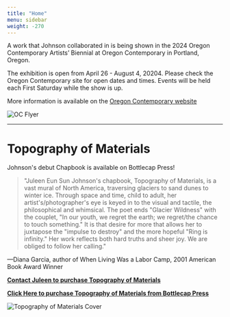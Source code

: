 ```yaml
---
title: "Home"
menu: sidebar
weight: -270
---
```


A work that Johnson collaborated in is being shown in the 2024 Oregon Contemporary Artists’ Biennial at Oregon Contemporary in Portland, Oregon.

The exhibition is open from April 26 - August 4, 20204. Please check the Oregon Contemporary site for open dates and times. Events will be held each First Saturday while the show is up.

More information is available on the [Oregon Contemporary website](https://www.oregoncontemporary.org/2024oregoncontemporaryartistsbiennial)

![OC Flyer](/images/oregon-contemp-2024.png)

---

# Topography of Materials

Johnson's debut Chapbook is available on Bottlecap Press!

>"Juleen Eun Sun Johnson's chapbook, Topography of Materials, is a vast mural of North America, traversing glaciers to sand dunes to winter ice. Through space and time, child to adult, her artist's/photographer's eye is keyed in to the visual and tactile, the philosophical and whimsical. The poet ends "Glacier Wildness" with the couplet, "In our youth, we regret the earth; we regret/the chance to touch something." It is that desire for more that allows her to juxtapose the "impulse to destroy" and the more hopeful "Ring is infinity." Her work reflects both hard truths and sheer joy. We are obliged to follow her calling."

—Diana Garcia, author of When Living Was a Labor Camp, 2001 American Book Award Winner

[**Contact Juleen to purchase Topography of Materials**](mailto:juleenjohnson@gmail.com)

[**Click Here to purchase Topography of Materials from Bottlecap Press**](https://bottlecap.press/collections/bottlecap-features/products/topography)

![Topography of Materials Cover](/images/publication/topo_cover.png)

<!-- ![Floral Musical Score](/images/painting/floral_score.jpg)
*8.5 x 11 in | Mixed-media | 2023* -->